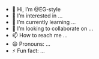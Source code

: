 - 👋 Hi, I’m @EG-style
- 👀 I’m interested in ...
- 🌱 I’m currently learning ...
- 💞️ I’m looking to collaborate on ...
- 📫 How to reach me ...
- 😄 Pronouns: ...
- ⚡ Fun fact: ...

<!---
EG-style/EG-style is a ✨ special ✨ repository because its `README.md` (this file) appears on your GitHub profile.
You can click the Preview link to take a look at your changes.
--->

